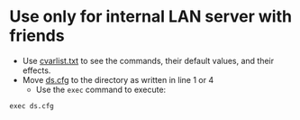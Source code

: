 # Use only for internal LAN server with friends
- Use [cvarlist.txt](cvarlist.txt) to see the commands, their default values, and their effects.
- Move [ds.cfg](ds.cfg) to the directory as written in line 1 or 4
  - Use the `exec` command to execute:
```
exec ds.cfg
```
